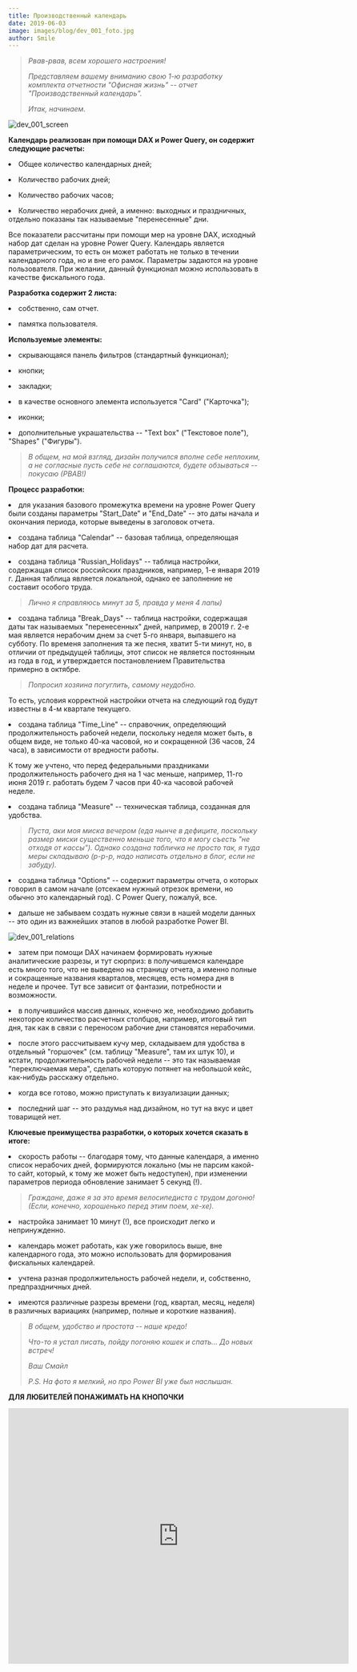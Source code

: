 ```yaml
---
title: Производственный календарь
date: 2019-06-03
image: images/blog/dev_001_foto.jpg
author: Smile
---
```


> *Рвав-рвав, всем хорошего настроения!*
>
> *Представляем вашему вниманию свою 1-ю разработку комплекта отчетности "Офисная жизнь" -- отчет "Производственный календарь".*
>
> *Итак, начинаем.*

![dev_001_screen](https://kkadikin.ru/images/blog/dev_001_screen.jpg)

**Календарь реализован при помощи DAX и Power Query, он содержит следующие расчеты:**

**<li>** Общее количество календарных дней;

**<li>** Количество рабочих дней;

**<li>** Количество рабочих часов;

**<li>** Количество нерабочих дней, а именно: выходных и праздничных, отдельно показаны так называемые "перенесенные" дни.

Все показатели рассчитаны при помощи мер  на уровне DAX, исходный набор дат сделан на уровне Power Query. Календарь является параметрическим, то есть он может работать не только в течении календарного года, но и вне его рамок. Параметры задаются на уровне пользователя. При желании, данный функционал можно использовать в качестве фискального года.

**Разработка содержит 2 листа:**

**<li>** собственно, сам отчет.

**<li>** памятка пользователя.

**Используемые элементы:**

**<li>** скрывающаяся панель фильтров (стандартный функционал);

**<li>** кнопки;

**<li>** закладки;

**<li>** в качестве основного элемента используется "Card" ("Карточка");

**<li>** иконки;

**<li>** дополнительные украшательства -- "Text box" ("Текстовое поле"), "Shapes" ("Фигуры").

> *В общем, на мой взгляд, дизайн получился вполне себе неплохим, а не согласные пусть себе не соглашаются, будете обзываться -- покусаю (РВАВ!)*

**Процесс разработки:**

**<li>** для указания базового промежутка времени на уровне Power Query были созданы параметры "Start_Date" и "End_Date"  -- это даты начала и окончания периода, которые выведены в заголовок отчета.

**<li>** создана таблица "Calendar" -- базовая таблица, определяющая набор дат для расчета.

**<li>** создана таблица "Russian_Holidays" -- таблица настройки, содержащая список российских праздников, например, 1-е января 2019 г. Данная таблица является локальной, однако ее заполнение не составит особого труда.

> *Лично я справляюсь минут за 5, правда у меня 4 лапы)*

**<li>** создана таблица "Break_Days" -- таблица настройки, содержащая даты так называемых "перенесенных" дней, например, в 20019 г. 2-е мая является нерабочим днем за счет 5-го января, выпавшего на субботу. По временя заполнения та же песня, хватит 5-ти минут, но, в отличии от предыдущей таблицы, этот список не является постоянным из года в год, и утверждается постановлением Правительства примерно в октябре.

> *Попросил хозяина погуглить, самому неудобно.*

То есть, условия корректной настройки отчета на следующий год будут известны в 4-м квартале текущего.

**<li>** создана таблица "Time_Line" -- справочник, определяющий продолжительность рабочей недели, поскольку неделя может быть, в общем виде, не только 40-ка часовой, но и сокращенной (36 часов, 24 часа), в зависимости от вредности работы. 

К тому же учтено, что перед федеральными праздниками продолжительность рабочего дня на 1 час меньше, например, 11-го июня 2019 г. работать будем 7 часов при 40-ка часовой рабочей неделе.

**<li>** создана таблица "Measure" -- техническая таблица, созданная для удобства.

> *Пуста, аки моя миска вечером (еда нынче в дефиците, поскольку размер миски существенно меньше того, что я могу съесть "не отходя от кассы"). Однако создана табличка не просто так, я туда меры складываю (р-р-р, надо написать отдельно в блог, если не забуду).*

**<li>** создана таблица "Options" -- содержит параметры отчета, о которых говорил в самом начале (отсекаем нужный отрезок времени, но обычно это календарный год). С Power Query, пожалуй, все.

**<li>** дальше не забываем создать нужные связи в нашей модели данных -- это один из важнейших этапов в любой разработке Power BI.

![dev_001_relations](https://kkadikin.ru/images/blog/dev_001_relations.jpg)

**<li>** затем при помощи DAX начинаем формировать нужные аналитические разрезы, и тут сюрприз: в получившемся календаре есть много того, что не выведено на страницу отчета, а именно полные и сокращенные названия кварталов, месяцев, есть номера дня в неделе и прочее. Тут все зависит от фантазии, потребности и возможности.

**<li>** в получившийся массив данных, конечно же, необходимо добавить некоторое количество расчетных столбцов, например, итоговый тип дня, так как в связи с переносом рабочие дни становятся нерабочими.

**<li>** после этого рассчитываем кучу мер, складываем для удобства в отдельный "горшочек" (см. таблицу "Measure", там их штук 10), и кстати, продолжительность рабочей недели -- это так называемая "переключаемая мера", сделать которую потянет на небольшой кейс, как-нибудь расскажу отдельно.

**<li>** когда все готово, можно приступать к визуализации данных;

**<li>** последний шаг -- это раздумья над дизайном, но тут на вкус и цвет товарищей нет.



**Ключевые преимущества разработки, о которых хочется сказать в итоге:**

**<li>** скорость работы -- благодаря тому, что данные календаря, а именно список нерабочих дней, формируются локально (мы не парсим какой-то сайт, который, к тому же может быть недоступен), при изменении параметров периода обновление занимает 5 секунд (!). 

> *Граждане, даже я за это время велосипедиста с трудом догоню! (Если, конечно, хорошенько перед этим поем, хе-хе).*

**<li>** настройка занимает 10 минут (!), все происходит легко и непринужденно.

**<li>** календарь может работать, как уже говорилось выше, вне календарного года, это можно использовать для формирования фискальных календарей.

**<li>** учтена разная продолжительность рабочей недели, и, собственно, предпраздничных дней.

**<li>** имеются различные разрезы времени (год, квартал, месяц, неделя) в различных вариациях (например, полные и короткие названия).



> *В общем, удобство и простота -- наше кредо!*
>
> *Что-то я устал писать, пойду погоняю кошек и спать... До новых встреч!*
>
> *Ваш Смайл*
>
> *P.S. На фото я мелкий, но про Power BI уже был наслышан.*

**ДЛЯ ЛЮБИТЕЛЕЙ ПОНАЖИМАТЬ НА КНОПОЧКИ**

<iframe width="680" height="510" src="https://app.powerbi.com/view?r=eyJrIjoiMTMwZGU3ZjUtY2U1ZS00ZDNlLTliY2UtMTFlMzIyODg1OTNiIiwidCI6IjcyMTYyZmFhLWM0ZDMtNGVkNi04OWJkLWEzNzY0MjE3MDA2MyIsImMiOjl9" frameborder="0" allowFullScreen="true"></iframe>